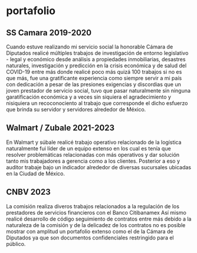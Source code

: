 # portafolio

## SS Camara  2019-2020
Cuando estuve realizando mi servicio social la honorable Cámara de Diputados realicé múltiples trabajos de investigación de entorno legislativo - legal y económico desde análisis a propiedades inmobiliarias, desastres naturales, investigación y predicción en la crisis económica y de salud del COVID-19 entre más donde realicé poco más quizá 100 trabajos si no es que más, fue una gratificante experiencia como siempre servir a mi país con dedicación a pesar de las presiones exigencias y discordias que un joven prestador de servicio social, tuvo que pasar naturalmente sin ninguna garatificación económica y a veces sin siquiera el agradecimiento y nisiquiera un recoconociento al trabajo que corresponde el dicho esfuerzo que brinda su servidor y servidores alrededor de México.

## Walmart / Zubale 2021-2023
En Walmart y súbale realicé trabajo operativo relacionado de la logística naturalmente fui líder de un equipo extenso en los cual es tenía que resolver problemáticas relacionadas con más operativos y dar solución tanto mis trabajadores a gerencia como a los clientes.
Posterior a eso y auditor trabaje bajo un indicador alrededor de diversas sucursales ubicadas en la Ciudad de México.


## CNBV 2023

La comisión realiza diveros trabajos relacionados a la regulación de los prestadores de servicios financieros con el Banco Citibanamex Así mismo realicé desarrollo de código seguimiento de contratos entre más debido a la naturaleza de la comisión y de la delicadez de los contratos no es posible mostrar con amplitud un portafolio extenso como el de la Cámara de Diputados ya que son documentos confidenciales  restringido para el público.
